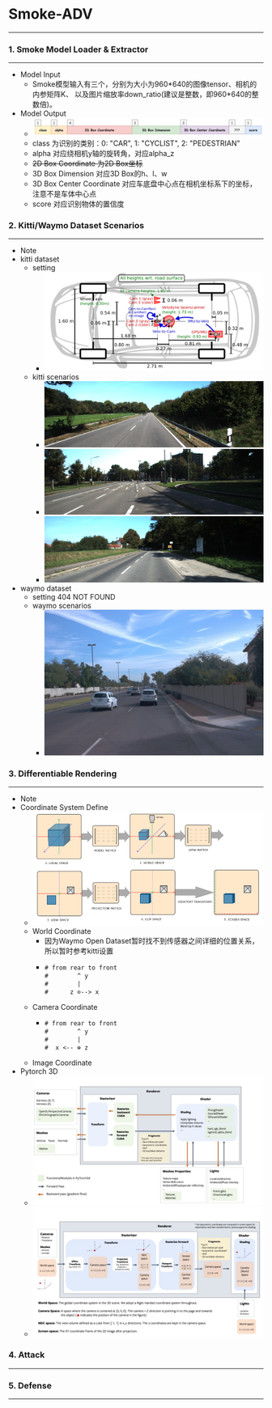 # Smoke-ADV 

---
### 1. Smoke Model Loader & Extractor

---
- Model Input
  - Smoke模型输入有三个，分别为大小为960*640的图像tensor、相机的内参矩阵K、
    以及图片缩放率down_ratio(建议是整数，即960\*640的整数倍)。
- Model Output
  - ![img.png](data/docs/image/output.png)
  - class 为识别的类别：0: "CAR", 1: "CYCLIST", 2: "PEDESTRIAN"
  - alpha 对应绕相机y轴的旋转角，对应alpha_z
  - ~~2D Box Coordinate 为2D Box坐标~~
  - 3D Box Dimension 对应3D Box的h、l、w
  - 3D Box Center Coordinate 对应车底盘中心点在相机坐标系下的坐标，注意不是车体中心点
  - score 对应识别物体的置信度

### 2. Kitti/Waymo Dataset Scenarios

---
- Note
- kitti dataset
  - setting
    - ![img.png](data/docs/image/img.png)
  - kitti scenarios
    - ![000011](data/docs/image/000011.png)
    - ![000062](data/docs/image/000062.png)
    - ![000448](data/docs/image/000448.png)
- waymo dataset
  - setting
  404 NOT FOUND
  - waymo scenarios
    - ![0002095](data/docs/image/0002095.png)

### 3. Differentiable Rendering

---
- Note
- Coordinate System Define
  -  ![coordinate_systems](data/docs/image/coordinate_systems.png)
  - World Coordinate
    - 因为Waymo Open Dataset暂时找不到传感器之间详细的位置关系，所以暂时参考kitti设置
    - ```
      # from rear to front
      #        ^ y    
      #        |       
      #      z ⊙--> x
      ```
  - Camera Coordinate
    - ```
      # from rear to front
      #        ^ y
      #        |
      #  x <-- ⊕ z
      ```
  - Image Coordinate
- Pytorch 3D
  - ![](data/docs/image/architecture_renderer.jpg)
  - ![](data/docs/image/transforms_overview.jpg)

### 4. Attack

---

### 5. Defense

---

